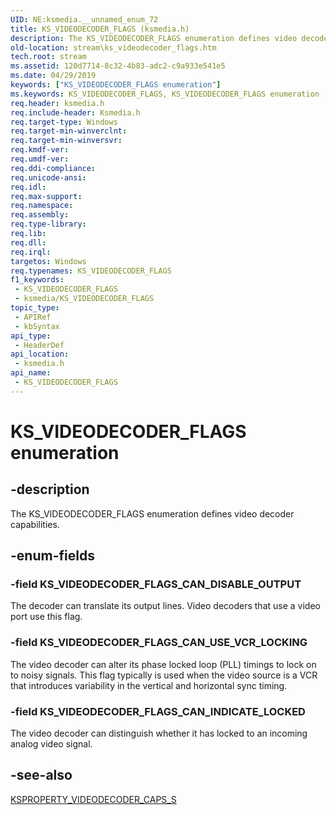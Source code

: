 ```yaml
---
UID: NE:ksmedia.__unnamed_enum_72
title: KS_VIDEODECODER_FLAGS (ksmedia.h)
description: The KS_VIDEODECODER_FLAGS enumeration defines video decoder capabilities.
old-location: stream\ks_videodecoder_flags.htm
tech.root: stream
ms.assetid: 120d7714-8c32-4b83-adc2-c9a933e541e5
ms.date: 04/29/2019
keywords: ["KS_VIDEODECODER_FLAGS enumeration"]
ms.keywords: KS_VIDEODECODER_FLAGS, KS_VIDEODECODER_FLAGS enumeration [Streaming Media Devices], KS_VIDEODECODER_FLAGS_CAN_DISABLE_OUTPUT, KS_VIDEODECODER_FLAGS_CAN_INDICATE_LOCKED, KS_VIDEODECODER_FLAGS_CAN_USE_VCR_LOCKING, ksmedia/KS_VIDEODECODER_FLAGS, ksmedia/KS_VIDEODECODER_FLAGS_CAN_DISABLE_OUTPUT, ksmedia/KS_VIDEODECODER_FLAGS_CAN_INDICATE_LOCKED, ksmedia/KS_VIDEODECODER_FLAGS_CAN_USE_VCR_LOCKING, stream.ks_videodecoder_flags, vidcapstruct_061ba371-f4a8-44b0-8940-bc90b15dbfed.xml
req.header: ksmedia.h
req.include-header: Ksmedia.h
req.target-type: Windows
req.target-min-winverclnt: 
req.target-min-winversvr: 
req.kmdf-ver: 
req.umdf-ver: 
req.ddi-compliance: 
req.unicode-ansi: 
req.idl: 
req.max-support: 
req.namespace: 
req.assembly: 
req.type-library: 
req.lib: 
req.dll: 
req.irql: 
targetos: Windows
req.typenames: KS_VIDEODECODER_FLAGS
f1_keywords:
 - KS_VIDEODECODER_FLAGS
 - ksmedia/KS_VIDEODECODER_FLAGS
topic_type:
 - APIRef
 - kbSyntax
api_type:
 - HeaderDef
api_location:
 - ksmedia.h
api_name:
 - KS_VIDEODECODER_FLAGS
---
```


# KS_VIDEODECODER_FLAGS enumeration


## -description

The KS_VIDEODECODER_FLAGS enumeration defines video decoder capabilities.

## -enum-fields

### -field KS_VIDEODECODER_FLAGS_CAN_DISABLE_OUTPUT

The decoder can translate its output lines. Video decoders that use a video port use this flag.

### -field KS_VIDEODECODER_FLAGS_CAN_USE_VCR_LOCKING

The video decoder can alter its phase locked loop (PLL) timings to lock on to noisy signals. This flag typically is used when the video source is a VCR that introduces variability in the vertical and horizontal sync timing.

### -field KS_VIDEODECODER_FLAGS_CAN_INDICATE_LOCKED

The video decoder can distinguish whether it has locked to an incoming analog video signal.

## -see-also

<a href="/windows-hardware/drivers/ddi/ksmedia/ns-ksmedia-ksproperty_videodecoder_caps_s">KSPROPERTY_VIDEODECODER_CAPS_S</a>